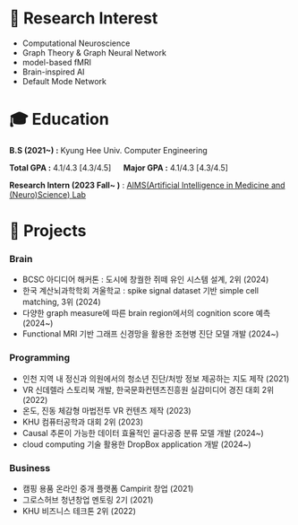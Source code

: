 # 🔎 Research Interest

- Computational Neuroscience
- Graph Theory & Graph Neural Network
- model-based fMRI
- Brain-inspired AI
- Default Mode Network

# 🎓 **Education**

**B.S (2021~) :** Kyung Hee Univ. Computer Engineering

**Total GPA :**  4.1/4.3   [4.3/4.5]   &emsp;  **Major GPA :**   4.1/4.3   [4.3/4.5]

**Research Intern (2023 Fall~ )** : [AIMS(Artificial Intelligence in Medicine and (Neuro)Science) Lab](https://sites.google.com/view/khu-aims/home/)


# 🔭 Projects

### Brain

- BCSC 아디디어 해커톤 : 도시에 창궐한 쥐떼 유인 시스템 설계, 2위 (2024)
- 한국 계산뇌과학학회 겨울학교 : spike signal dataset 기반 simple cell matching, 3위 (2024)
- 다양한 graph measure에 따른 brain region에서의 cognition score 예측 (2024~)
- Functional MRI 기반 그래프 신경망을 활용한 조현병 진단 모델 개발 (2024~)

### Programming

- 인천 지역 내 정신과 의원에서의 청소년 진단/처방 정보 제공하는 지도 제작 (2021)
- VR 신데렐라 스토리북 개발, 한국문화컨텐츠진흥원 실감미디어 경진 대회 2위 (2022)
- 온도, 진동 체감형 마법전투 VR 컨텐츠 제작 (2023)
- KHU 컴퓨터공학과 대회 2위 (2023)
- Causal 추론이 가능한 데이터 효율적인 골다공증 분류 모델 개발 (2024~)
- cloud computing 기술 활용한 DropBox application 개발 (2024~)

### Business

- 캠핑 용품 온라인 중개 플랫폼 Campirit 창업 (2021)
- 그로스허브 청년창업 멘토링 2기 (2021)
- KHU 비즈니스 테크톤 2위 (2022)
